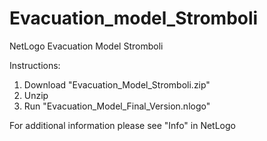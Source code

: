 # Evacuation_model_Stromboli
NetLogo Evacuation Model Stromboli 

Instructions:

1. Download "Evacuation_Model_Stromboli.zip"
2. Unzip
3. Run "Evacuation_Model_Final_Version.nlogo"

For additional information please see "Info" in NetLogo
